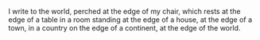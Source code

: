 I write to the world, perched at the edge of my chair, which rests at the edge of a table in a room standing at the edge of a house, at the edge of a town, in a country on the edge of a continent, at the edge of the world.
